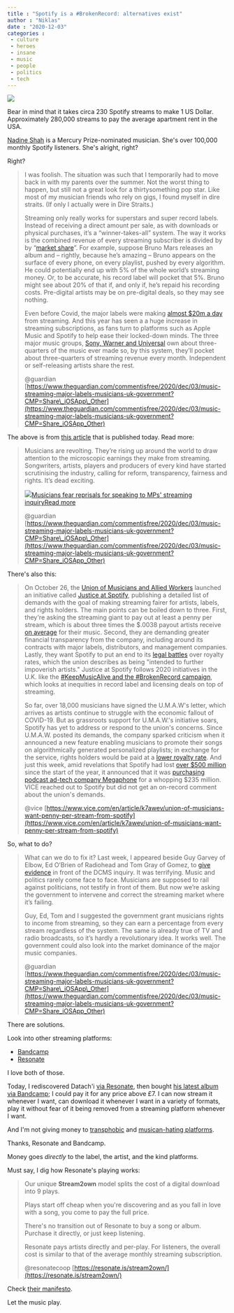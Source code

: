 ```yaml
---
title : "Spotify is a #BrokenRecord: alternatives exist"
author : "Niklas"
date : "2020-12-03"
categories : 
 - culture
 - heroes
 - insane
 - music
 - people
 - politics
 - tech
---
```


![](https://niklasblog.com/wp-content/image-77.png)

Bear in mind that it takes circa 230 Spotify streams to make 1 US Dollar.  
Approximately 280,000 streams to pay the average apartment rent in the USA.

[Nadine Shah](https://nadineshah.co.uk/) is a Mercury Prize-nominated musician. She's over 100,000 monthly Spotify listeners. She's alright, right?

Right?

> I was foolish. The situation was such that I temporarily had to move back in with my parents over the summer. Not the worst thing to happen, but still not a great look for a thirtysomething pop star. Like most of my musician friends who rely on gigs, I found myself in dire straits. (If only I actually were in Dire Straits.)
> 
> Streaming only really works for superstars and super record labels. Instead of receiving a direct amount per sale, as with downloads or physical purchases, it’s a “winner-takes-all” system. The way it works is the combined revenue of every streaming subscriber is divided by by “[market share](https://www.rollingstone.com/pro/features/how-musicians-make-money-or-dont-at-all-in-2018-706745/)”. For example, suppose Bruno Mars releases an album and – rightly, because he’s amazing – Bruno appears on the surface of every phone, on every playlist, pushed by every algorithm. He could potentially end up with 5% of the whole world’s streaming money. Or, to be accurate, his record label will pocket that 5%. Bruno might see about 20% of that if, and only if, he’s repaid his recording costs. Pre-digital artists may be on pre-digital deals, so they may see nothing.
> 
> Even before Covid, the major labels were making [almost $20m a day](https://www.rollingstone.com/pro/news/musics-big-three-labels-19-million-a-day-from-streaming-798749/) from streaming. And this year has seen a a huge increase in streaming subscriptions, as fans turn to platforms such as Apple Music and Spotify to help ease their locked-down minds. The three major music groups, [Sony, Warner and Universal](https://www.thebalancecareers.com/big-three-record-labels-2460743) own about three-quarters of the music ever made so, by this system, they’ll pocket about three-quarters of streaming revenue every month. Independent or self-releasing artists share the rest.
> 
> @guardian [https://www.theguardian.com/commentisfree/2020/dec/03/music-streaming-major-labels-musicians-uk-government?CMP=Share\_iOSApp\_Other](https://www.theguardian.com/commentisfree/2020/dec/03/music-streaming-major-labels-musicians-uk-government?CMP=Share_iOSApp_Other)

<script note="" src="https://cdn.jsdelivr.net/gh/Blogger-Peer-Review/quotebacks@1/quoteback.js"></script>

The above is from [this article](https://www.theguardian.com/commentisfree/2020/dec/03/music-streaming-major-labels-musicians-uk-government) that is published today. Read more:

> Musicians are revolting. They’re rising up around the world to draw attention to the microscopic earnings they make from streaming. Songwriters, artists, players and producers of every kind have started scrutinising the industry, calling for reform, transparency, fairness and rights. It’s dead exciting.
> 
> [![](https://i.guim.co.uk/img/media/0cf055b325dbbfac7c075284d6c77693f6f10ecc/0_291_4484_2690/master/4484.jpg?width=460&quality=85&auto=format&fit=max&s=b7782289d5cf384b705f204385499fa5)Musicians fear reprisals for speaking to MPs' streaming inquiryRead more](https://www.theguardian.com/music/2020/dec/01/mps-warn-music-streaming-platforms-against-interference-in-inquiry)
> 
> 
> @guardian [https://www.theguardian.com/commentisfree/2020/dec/03/music-streaming-major-labels-musicians-uk-government?CMP=Share\_iOSApp\_Other](https://www.theguardian.com/commentisfree/2020/dec/03/music-streaming-major-labels-musicians-uk-government?CMP=Share_iOSApp_Other)

<script note="" src="https://cdn.jsdelivr.net/gh/Blogger-Peer-Review/quotebacks@1/quoteback.js"></script>

There's also this:

> On October 26, the [Union of Musicians and Allied Workers](https://www.unionofmusicians.org/justice-at-spotify) launched an initiative called [Justice at Spotify](https://www.vice.com/en/article/wx8qv9/justice-at-spotify-campaign-from-musicians-union-demands-radical-changes), publishing a detailed list of demands with the goal of making streaming fairer for artists, labels, and rights holders. The main points can be boiled down to three. First, they're asking the streaming giant to pay out at least a penny per stream, which is about three times the $.0038 payout artists receive [on average](https://help.songtrust.com/knowledge/what-is-the-pay-rate-for-spotify-streams) for their music. Second, they are demanding greater financial transparency from the company, including around its contracts with major labels, distributors, and management companies. Lastly, they want Spotify to put an end to its [legal battles](https://www.rollingstone.com/pro/features/songwriters-spotify-amazon-crb-royalties-war-1015116/) over royalty rates, which the union describes as being "intended to further impoverish artists." Justice at Spotify follows 2020 initiatives in the U.K. like the [#KeepMusicAlive and the #BrokenRecord campaign](https://www.theguardian.com/music/2020/may/11/musicians-music-industry-lockdown-streaming-spotify-coronavirus), which looks at inequities in record label and licensing deals on top of streaming. 
> 
> So far, over 18,000 musicians have signed the U.M.A.W's letter, which arrives as artists continue to struggle with the economic fallout of COVID-19. But as grassroots support for U.M.A.W.'s initiative soars, Spotify has yet to address or respond to the union's concerns. Since U.M.A.W. posted its demands, the company sparked criticism when it announced a new feature enabling musicians to promote their songs on algorithmically generated personalized playlists; in exchange for the service, rights holders would be paid at a [lower royalty rate](https://musically.com/2020/11/02/spotify-artist-tool-boost-streams-discounted-royalty-rate/). And just this week, amid revelations that Spotify had lost [over $500 million](https://www.musicbusinessworldwide.com/spotify-subs-grew-by-6m-in-q3-but-daniel-eks-company-has-posted-a-net-loss-of-over-500m-so-far-this-year/) since the start of the year, it announced that it was [purchasing podcast ad-tech company Megaphone](https://www.cnbc.com/2020/11/10/spotify-to-buy-podcast-ad-company-megaphone-for-235-million-.html) for a whopping $235 million. VICE reached out to Spotify but did not get an on-record comment about the union's demands.
> 
> @vice [https://www.vice.com/en/article/k7awev/union-of-musicians-want-penny-per-stream-from-spotify](https://www.vice.com/en/article/k7awev/union-of-musicians-want-penny-per-stream-from-spotify)

<script note="" src="https://cdn.jsdelivr.net/gh/Blogger-Peer-Review/quotebacks@1/quoteback.js"></script>

So, what to do?

> What can we do to fix it? Last week, I appeared beside Guy Garvey of Elbow, Ed O’Brien of Radiohead and Tom Gray of Gomez, to [give evidence](https://www.theguardian.com/business/2020/nov/24/streaming-threatens-future-of-uk-music-says-elbows-guy-garvey) in front of the DCMS inquiry. It was terrifying. Music and politics rarely come face to face. Musicians are supposed to rail against politicians, not testify in front of them. But now we’re asking the government to intervene and correct the streaming market where it’s failing.
> 
> Guy, Ed, Tom and I suggested the government grant musicians rights to income from streaming, so they can earn a percentage from every stream regardless of the system. The same is already true of TV and radio broadcasts, so it’s hardly a revolutionary idea. It works well. The government could also look into the market dominance of the major music companies.
> 
> @guardian [https://www.theguardian.com/commentisfree/2020/dec/03/music-streaming-major-labels-musicians-uk-government?CMP=Share\_iOSApp\_Other](https://www.theguardian.com/commentisfree/2020/dec/03/music-streaming-major-labels-musicians-uk-government?CMP=Share_iOSApp_Other)

<script note="" src="https://cdn.jsdelivr.net/gh/Blogger-Peer-Review/quotebacks@1/quoteback.js"></script>

There are solutions.

Look into other streaming platforms:

- [Bandcamp](https://bandcamp.com)
- [Resonate](https://beta.resonate.is)

I love both of those.

Today, I rediscovered Datach'i [via Resonate](https://beta.resonate.is/artists/599), then bought [his latest album via Bandcamp](https://datachi.bandcamp.com/album/bones); I could pay it for any price above £7. I can now stream it whenever I want, can download it whenever I want in a variety of formats, play it without fear of it being removed from a streaming platform whenever I want.

And I'm not giving money to [transphobic](https://niklasblog.com/?p=25336) and [musican-hating platforms](https://niklasblog.com/?p=25501).

Thanks, Resonate and Bandcamp.

Money goes _directly_ to the label, the artist, and the kind platforms.

Must say, I dig how Resonate's playing works:

> Our unique **Stream2own** model splits the cost of a digital download into 9 plays.
> 
> Plays start off cheap when you're discovering and as you fall in love with a song, you come to pay the full price.
> 
> There's no transition out of Resonate to buy a song or album. Purchase it directly, or just keep listening.
> 
> Resonate pays artists directly and per-play. For listeners, the overall cost is similar to that of the average monthly streaming subscription.
> 
> @resonatecoop [https://resonate.is/stream2own/](https://resonate.is/stream2own/)

<script note="" src="https://cdn.jsdelivr.net/gh/Blogger-Peer-Review/quotebacks@1/quoteback.js"></script>

Check [their manifesto](https://resonate.is/manifesto/).

Let the music play.
